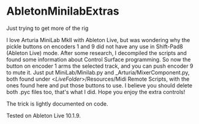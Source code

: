 # AbletonMinilabExtras
Just trying to get more of the rig

I love Arturia MiniLab MkII with Ableton Live, but was wondering why the pickle buttons on encoders 1 and 9 did not have any use in Shift-Pad8 (Ableton Live) mode. After some research, I decompiled the scripts and found some information about Control Surface programming. So now the button on encoder 1 arms the selected track, and you can push encoder 9 to mute it. Just put MiniLab/Minilab.py and _Arturia/MixerComponent.py, both found under <*LiveFolder*>/Resources/Midi Remote Scripts, with the ones found here and put those buttons to use. I believe you should delete both .pyc files too, that's what I did. Hope you enjoy the extra controls!

The trick is lightly documented on code.

Tested on Ableton Live 10.1.9.
